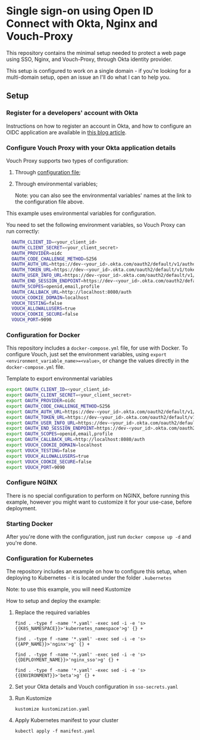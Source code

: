# Single sign-on using Open ID Connect with Okta, Nginx and Vouch-Proxy

This repository contains the minimal setup needed to protect a web page using SSO, Nginx, and Vouch-Proxy, through Okta identity provider.

This setup is configured to work on a single domain - if you're looking for a multi-domain setup, open an issue an I'll do what I can to help you.

## Setup

### Register for a developers' account with Okta

Instructions on how to register an account in Okta, and how to configure an OIDC application are available in [this blog article][okta-app-howto].

### Configure Vouch Proxy with your Okta application details

Vouch Proxy supports two types of configuration:

1. Through [configuration file][vp-config];
1. Through environmental variables;

   Note: you can also see the environmental variables' names at the link to the configuration file above.

This example uses environmental variables for configuration.

You need to set the following environment variables, so Vouch Proxy can run correctly:

```bash
  OAUTH_CLIENT_ID=<your_client_id>
  OAUTH_CLIENT_SECRET=<your_client_secret>
  OAUTH_PROVIDER=oidc                                                                 # Currently only OIDC is supported
  OAUTH_CODE_CHALLENGE_METHOD=S256                                                    # You can leave this as it is
  OAUTH_AUTH_URL=https://dev-<your_id>.okta.com/oauth2/default/v1/authorize           # Remember to change "<your_id>" to your SSO account URL
  OAUTH_TOKEN_URL=https://dev-<your_id>.okta.com/oauth2/default/v1/token              # Remember to change "<your_id>" to your SSO account URL
  OAUTH_USER_INFO_URL=https://dev-<your_id>.okta.com/oauth2/default/v1/userinfo       # Remember to change "<your_id>" to your SSO account URL
  OAUTH_END_SESSION_ENDPOINT=https://dev-<your_id>.okta.com/oauth2/default/v1/logout  # Remember to change "<your_id>" to your SSO account URL
  OAUTH_SCOPES=openid,email,profile                                                   # The information we will be requesting from Okta - defaults are okay for now
  OAUTH_CALLBACK_URL=http://localhost:8080/auth                                       # The URL that Okta will redirect the browser to - it should be included in your Okta application configuration
  VOUCH_COOKIE_DOMAIN=localhost                                                       # The domain that will be used to set the authentication cookie
  VOUCH_TESTING=false
  VOUCH_ALLOWALLUSERS=true                                                            # Accept every user that can authenticate with our OAuth URL. Okta supports user groups, which we can use to restrict access.
  VOUCH_COOKIE_SECURE=false                                                           # Set cookie security to true, if you're using HTTPS
  VOUCH_PORT=9090                                                                     # The port at which the Vouch Server will be started
```

### Configuration for Docker

This repository includes a `docker-compose.yml` file, for use with Docker.
To configure Vouch, just set the environment variables, using `export <environment_variable_name>=<value>`, or change the values directly in the `docker-compose.yml` file.

Template to export environmental variables

```bash
export OAUTH_CLIENT_ID=<your_client_id>
export OAUTH_CLIENT_SECRET=<your_client_secret>
export OAUTH_PROVIDER=oidc
export OAUTH_CODE_CHALLENGE_METHOD=S256
export OAUTH_AUTH_URL=https://dev-<your_id>.okta.com/oauth2/default/v1/authorize
export OAUTH_TOKEN_URL=https://dev-<your_id>.okta.com/oauth2/default/v1/token
export OAUTH_USER_INFO_URL=https://dev-<your_id>.okta.com/oauth2/default/v1/userinfo
export OAUTH_END_SESSION_ENDPOINT=https://dev-<your_id>.okta.com/oauth2/default/v1/logout
export OAUTH_SCOPES=openid,email,profile
export OAUTH_CALLBACK_URL=http://localhost:8080/auth
export VOUCH_COOKIE_DOMAIN=localhost
export VOUCH_TESTING=false
export VOUCH_ALLOWALLUSERS=true
export VOUCH_COOKIE_SECURE=false
export VOUCH_PORT=9090
```

### Configure NGINX

There is no special configuration to perform on NGINX, before running this example, however you might want to customize it for your use-case, before deployment.

### Starting Docker

After you're done with the configuration, just run `docker compose up -d` and you're done.

### Configuration for Kubernetes

The repository includes an example on how to configure this setup, when deploying to Kubernetes - it is located under the folder `.kubernetes`

Note: to use this example, you will need Kustomize

How to setup and deploy the example:

1. Replace the required variables

   `find . -type f -name '*.yaml' -exec sed -i -e 's>{{K8S_NAMESPACE}}>'kubernetes_namespace'>g' {} +`

   `find . -type f -name '*.yaml' -exec sed -i -e 's>{{APP_NAME}}>'nginx'>g' {} +`

   `find . -type f -name '*.yaml' -exec sed -i -e 's>{{DEPLOYMENT_NAME}}>'nginx_sso'>g' {} +`

   `find . -type f -name '*.yaml' -exec sed -i -e 's>{{ENVIRONMENT}}>'beta'>g' {} +`

1. Set your Okta details and Vouch configuration in `sso-secrets.yaml`

1. Run Kustomize

   `kustomize kustomization.yaml`

1. Apply Kubernetes manifest to your cluster

   `kubectl apply -f manifest.yaml`

[okta-app-howto]: https://shogo.eu/blog/2021/11/30/Creating-a-Single-Sign-On-application-in-Okta/
[vp-config]: https://github.com/vouch/vouch-proxy/blob/f8410f4ab8569021c389f7a030254b516ae34980/config/config.yml_example
